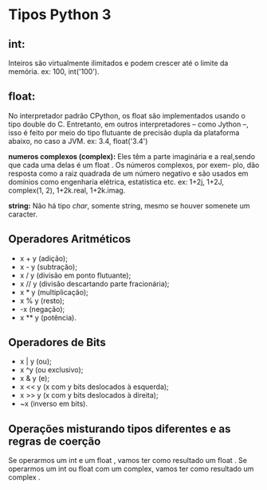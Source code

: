 # Tipos Python 3

## int: 
Inteiros são virtualmente ilimitados e podem crescer até o limite da memória.
  ex: 100, int('100').

## float: 
No interpretador padrão CPython, os float são implementados usando o tipo double do C. Entretanto, em outros 
interpretadores – como Jython –, isso é feito por meio do tipo flutuante de precisão dupla da plataforma abaixo, no caso a JVM.
  ex: 3.4, float('3.4')

**numeros complexos (complex):** Eles têm a parte imaginária e a real,sendo que cada uma delas é um float . Os números complexos, por exem-
plo, dão resposta como a raiz quadrada de um número negativo e são usados em domínios como engenharia elétrica, estatística etc.
  ex: 1+2j, 1+2J, complex(1, 2), 1+2k.real, 1+2k.imag.
  
 **string:** Não há tipo *char*, somente string, mesmo se houver somenete um caracter. 
  
 
## Operadores Aritméticos

- x + y (adição);
- x - y (subtração);
- x / y (divisão em ponto flutuante);
- x // y (divisão descartando parte fracionária);
- x * y (multiplicação);
- x % y (resto);
- -x (negação);
- x ** y (potência).

## Operadores de Bits

- x | y (ou);
- x ^y (ou exclusivo);
- x & y (e);
- x << y (x com y bits deslocados à esquerda);
- x >> y (x com y bits deslocados à direita);
- ~x (inverso em bits).

## Operações misturando tipos diferentes e as regras de coerção

Se operarmos um int e um float , vamos ter como resultado um float . Se operarmos um int ou float com um complex,
vamos ter como resultado um complex .
